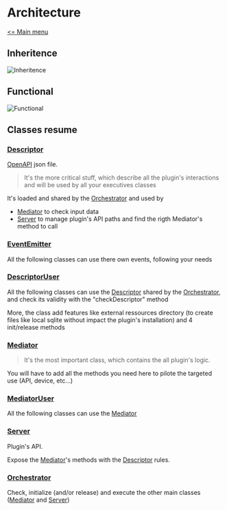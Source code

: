 # Architecture

[<= Main menu](https://github.com/Psychopoulet/node-pluginsmanager-plugin/README.md)

## Inheritence

![Inheritence](https://github.com/Psychopoulet/node-pluginsmanager-plugin/documentation/extends.jpg)

## Functional

![Functional](https://github.com/Psychopoulet/node-pluginsmanager-plugin/documentation/functional.jpg)

## Classes resume

### [Descriptor](https://github.com/Psychopoulet/node-pluginsmanager-plugin/documentation/Descriptor.md)

[OpenAPI](https://swagger.io/specification/) json file.

> It's the more critical stuff, which describe all the plugin's interactions and will be used by all your executives classes

It's loaded and shared by the [Orchestrator](https://github.com/Psychopoulet/node-pluginsmanager-plugin/documentation/Orchestrator.md) and used by
* [Mediator](https://github.com/Psychopoulet/node-pluginsmanager-plugin/documentation/Mediator.md) to check input data
* [Server](https://github.com/Psychopoulet/node-pluginsmanager-plugin/documentation/Server.md) to manage plugin's API paths and find the rigth Mediator's method to call

### [EventEmitter](https://nodejs.org/api/events.html#events_class_eventemitter)

All the following classes can use there own events, following your needs

### [DescriptorUser](https://github.com/Psychopoulet/node-pluginsmanager-plugin/documentation/DescriptorUser.md)

All the following classes can use the [Descriptor](https://github.com/Psychopoulet/node-pluginsmanager-plugin/documentation/Descriptor.md) shared by the [Orchestrator](https://github.com/Psychopoulet/node-pluginsmanager-plugin/documentation/Orchestrator.md), and check its validity with the "checkDescriptor" method

More, the class add features like external ressources directory (to create files like local sqlite without impact the plugin's installation) and 4 init/release methods

### [Mediator](https://github.com/Psychopoulet/node-pluginsmanager-plugin/documentation/Mediator.md)

> It's the most important class, which contains the all plugin's logic.

You will have to add all the methods you need here to pilote the targeted use (API, device, etc...)

### [MediatorUser](https://github.com/Psychopoulet/node-pluginsmanager-plugin/documentation/MediatorUser.md)

All the following classes can use the [Mediator](https://github.com/Psychopoulet/node-pluginsmanager-plugin/documentation/Mediator.md)

### [Server](https://github.com/Psychopoulet/node-pluginsmanager-plugin/documentation/Server.md)

Plugin's API.

Expose the [Mediator](https://github.com/Psychopoulet/node-pluginsmanager-plugin/documentation/Mediator.md)'s methods with the [Descriptor](https://github.com/Psychopoulet/node-pluginsmanager-plugin/documentation/Descriptor.md) rules.

### [Orchestrator](https://github.com/Psychopoulet/node-pluginsmanager-plugin/documentation/Orchestrator.md)

Check, initialize (and/or release) and execute the other main classes ([Mediator](https://github.com/Psychopoulet/node-pluginsmanager-plugin/documentation/Mediator.md) and [Server](https://github.com/Psychopoulet/node-pluginsmanager-plugin/documentation/Server.md))
